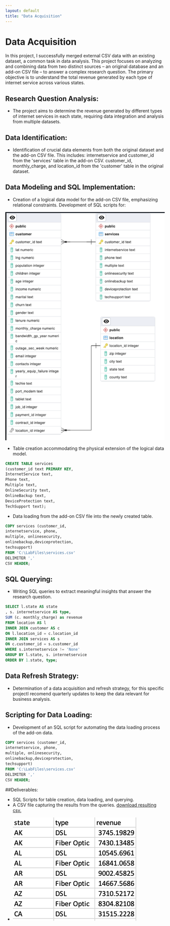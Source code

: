 ```yaml
---
layout: default
title: "Data Acquisition"
---
```

# Data Acquisition  

In this project, I successfully merged external CSV data with an existing dataset, a common task in data analysis. 
This project focuses on analyzing and combining data from two distinct sources – an original database and an add-on CSV file – to answer a complex research question. The primary objective is to understand the total revenue generated by each type of internet service across various states.

## Research Question Analysis: 
- The project aims to determine the revenue generated by different types of internet services in each state, requiring data integration and analysis from multiple datasets.

## Data Identification: 
- Identification of crucial data elements from both the original dataset and the add-on CSV file. This includes:
internetservice and customer_id from the 'services' table in the add-on CSV.
customer_id, monthly_charge, and location_id from the 'customer' table in the original dataset.

## Data Modeling and SQL Implementation:
- Creation of a logical data model for the add-on CSV file, emphasizing relational constraints.
Development of SQL scripts for:

![Data Model](/assets/SCR-20231123-rnch.png)

- Table creation accommodating the physical extension of the logical data model.
```sql
CREATE TABLE services
(customer_id text PRIMARY KEY,
InternetService text,
Phone text,
Multiple text,
OnlineSecurity text,
OnlineBackup text,
DeviceProtection text,
TechSupport text);
```

- Data loading from the add-on CSV file into the newly created table.
```sql
COPY services (customer_id,
internetservice, phone,
multiple, onlinesecurity,
onlinebackup,deviceprotection,
techsupport)
FROM 'C:\LabFiles\services.csv'
DELIMITER ','
CSV HEADER;
```

## SQL Querying: 
- Writing SQL queries to extract meaningful insights that answer the research question.
```sql
SELECT l.state AS state
, s. internetservice AS type,
SUM (c. monthly_charge) as revenue
FROM location AS l
INNER JOIN customer AS c
ON l.location_id = c.location_id
INNER JOIN services AS s
ON c.customer_id = s.customer_id
WHERE s.internetservice != 'None'
GROUP BY l.state, s. internetservice
ORDER BY 1.state, type;
```

## Data Refresh Strategy: 
- Determination of a data acquisition and refresh strategy, for this specific projectI recomend quarterly updates to keep the data relevant for business analysis.

## Scripting for Data Loading: 
- Development of an SQL script for automating the data loading process of the add-on data.
```sql
COPY services (customer_id,
internetservice, phone,
multiple, onlinesecurity,
onlinebackup,deviceprotection,
techsupport)
FROM 'C:\LabFiles\services.csv'
DELIMITER ','
CSV HEADER;
```

##Deliverables:
- SQL Scripts for table creation, data loading, and querying.
- A CSV file capturing the results from the queries. [download resulting csv.](/assets/Data_acquisition.csv)
* ![sample:](/assets/SCR-20231123-rrcf.png)
